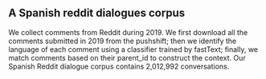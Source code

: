 ## A Spanish reddit dialogues corpus

We collect comments from Reddit during 2019. We first download all the comments submitted in 2019 from the pushshift; then we identify the language of each comment using a classifier trained by fastText; finally, we match comments based on their parent_id to construct the context. Our Spanish Reddit dialogue corpus contains 2,012,992 conversations.


